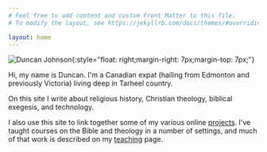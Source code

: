 ```yaml
---
# Feel free to add content and custom Front Matter to this file.
# To modify the layout, see https://jekyllrb.com/docs/themes/#overriding-theme-defaults

layout: home
---
```


<!-- <header class="post-header"> <h1 class="post-title">Nice to meet you.</h1> </header> -->

![Duncan Johnson]({{site.url}}/images/branding/duncan-white-for-web.jpg){:style="float: right;margin-right: 7px;margin-top: 7px;"} 

<span style="white-space:nowrap;">Hi, my name is Duncan.</span> I'm a Canadian expat (hailing from Edmonton and previously Victoria) living deep in Tarheel country.

On this site I write about religious history, Christian theology, biblical exegesis, and technology.

I also use this site to link together some of my various online [projects](/projects/). I've taught courses on the Bible and theology in a number of settings, and much of that work is described on my [teaching](/teaching/) page.
